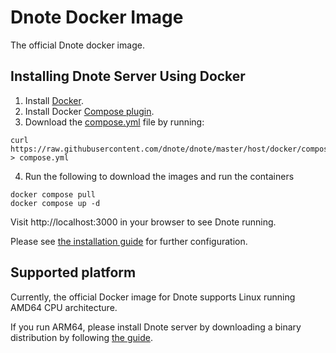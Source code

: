 # Dnote Docker Image

The official Dnote docker image.

## Installing Dnote Server Using Docker

1. Install [Docker](https://docs.docker.com/install/).
2. Install Docker [Compose plugin](https://docs.docker.com/compose/install/linux/).
3. Download the [compose.yml](https://raw.githubusercontent.com/dnote/dnote/master/host/docker/compose.yml) file by running:

```
curl https://raw.githubusercontent.com/dnote/dnote/master/host/docker/compose.yml > compose.yml
```

4. Run the following to download the images and run the containers

```
docker compose pull
docker compose up -d
```

Visit http://localhost:3000 in your browser to see Dnote running.

Please see [the installation guide](https://github.com/dnote/dnote/blob/master/SELF_HOSTING.md) for further configuration.

## Supported platform

Currently, the official Docker image for Dnote supports Linux running AMD64 CPU architecture.

If you run ARM64, please install Dnote server by downloading a binary distribution by following [the guide](https://github.com/dnote/dnote/blob/master/SELF_HOSTING.md).
